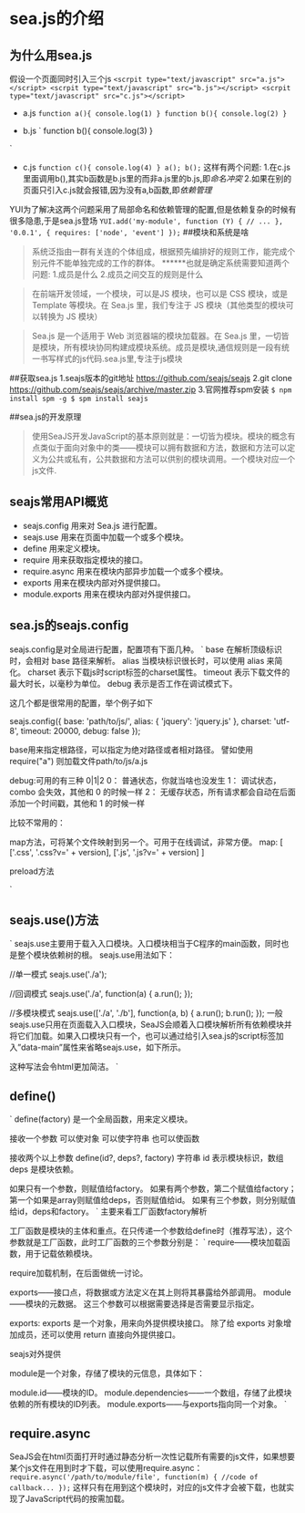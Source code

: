 # sea.js的介绍
## 为什么用sea.js
假设一个页面同时引入三个js
`
<scrpit type="text/javascript" src="a.js"></script>
<scrpit type="text/javascript" src="b.js"></script>
<scrpit type="text/javascript" src="c.js"></script>
`
- a.js
`
function a(){
	console.log(1)
}
function b(){
	console.log(2)
}
`

- b.js
`
function b(){
	console.log(3)
}

`
- c.js
`
function c(){
	console.log(4)
}
a();
b();
`
这样有两个问题:
1.在c.js里面调用b(),其实b函数是b.js里的而非a.js里的b.js,即*命名冲突*
2.如果在别的页面只引入c.js就会报错,因为没有a,b函数,即*依赖管理*

YUI为了解决这两个问题采用了局部命名和依赖管理的配置,但是依赖复杂的时候有很多隐患,于是sea.js登场
`
YUI.add('my-module', function (Y) {
  // ...
}, '0.0.1', {
    requires: ['node', 'event']
});
`
##模块和系统是啥
> 系统泛指由一群有关连的个体组成，根据预先编排好的规则工作，能完成个别元件不能单独完成的工作的群体。
******也就是确定系统需要知道两个问题:
1.成员是什么
2.成员之间交互的规则是什么

>在前端开发领域，一个模块，可以是JS 模块，也可以是 CSS 模块，或是 Template 等模块。在 Sea.js 里，我们专注于 JS 模块（其他类型的模块可以转换为 JS 模块）

> Sea.js 是一个适用于 Web 浏览器端的模块加载器。在 Sea.js 里，一切皆是模块，所有模块协同构建成模块系统。成员是模块,通信规则是一段有统一书写样式的js代码.sea.js里,专注于js模块

##获取sea.js
1.seajs版本的git地址 https://github.com/seajs/seajs
2.git clone https://github.com/seajs/seajs/archive/master.zip
3.官网推荐spm安装 
`
 $ npm install spm -g
 $ spm install seajs
`

##sea.js的开发原理
>使用SeaJS开发JavaScript的基本原则就是：一切皆为模块。模块的概念有点类似于面向对象中的类——模块可以拥有数据和方法，数据和方法可以定义为公共或私有，公共数据和方法可以供别的模块调用。一个模块对应一个js文件.


## seajs常用API概览

* seajs.config 用来对 Sea.js 进行配置。
* seajs.use 用来在页面中加载一个或多个模块。
* define 用来定义模块。 
* require 用来获取指定模块的接口。
* require.async 用来在模块内部异步加载一个或多个模块。
* exports 用来在模块内部对外提供接口。
* module.exports 用来在模块内部对外提供接口。


## sea.js的seajs.config
seajs.config是对全局进行配置，配置项有下面几种。
`
base    在解析顶级标识时，会相对 base 路径来解析。
alias   当模块标识很长时，可以使用 alias 来简化。
charset 表示下载js时script标签的charset属性。
timeout 表示下载文件的最大时长，以毫秒为单位。
debug   表示是否工作在调试模式下。

这几个都是很常用的配置，举个例子如下

seajs.config({
    base: 'path/to/js/',
    alias: {
      'jquery': 'jquery.js'
    },
    charset: 'utf-8',
    timeout: 20000,
    debug: false
});

base用来指定根路径，可以指定为绝对路径或者相对路径。
譬如使用require("a") 则加载文件path/to/js/a.js

debug:可用的有三种 0|1|2
0： 普通状态，你就当啥也没发生
1： 调试状态，combo 会失效，其他和 0 的时候一样
2： 无缓存状态，所有请求都会自动在后面添加一个时间戳，其他和 1 的时候一样

比较不常用的：

map方法，可将某个文件映射到另一个。可用于在线调试，非常方便。
map: [
    ['.css', '.css?v=' + version],
    ['.js', '.js?v=' + version]
]

preload方法

`

## seajs.use()方法
`
seajs.use主要用于载入入口模块。入口模块相当于C程序的main函数，同时也是整个模块依赖树的根。
seajs.use用法如下：

//单一模式
seajs.use('./a');

//回调模式
seajs.use('./a', function(a) {
  a.run();
});

//多模块模式
seajs.use(['./a', './b'], function(a, b) {
  a.run();
  b.run();
});
一般seajs.use只用在页面载入入口模块，SeaJS会顺着入口模块解析所有依赖模块并将它们加载。如果入口模块只有一个，也可以通过给引入sea.js的script标签加入”data-main”属性来省略seajs.use，如下所示。

<script src="./sea.js" data-main="./init"></script>

这种写法会令html更加简洁。
`

## define()
`
define(factory) 
是一个全局函数，用来定义模块。

接收一个参数 可以使对象 可以使字符串 也可以使函数


接收两个以上参数 
define(id?, deps?, factory)
字符串 id 表示模块标识，数组 deps 是模块依赖。

如果只有一个参数，则赋值给factory。
如果有两个参数，第二个赋值给factory；第一个如果是array则赋值给deps，否则赋值给id。
如果有三个参数，则分别赋值给id，deps和factory。
`
主要来看工厂函数factory解析

工厂函数是模块的主体和重点。在只传递一个参数给define时（推荐写法），这个参数就是工厂函数，此时工厂函数的三个参数分别是：
`
require——模块加载函数，用于记载依赖模块。

require加载机制，在后面做统一讨论。

exports——接口点，将数据或方法定义在其上则将其暴露给外部调用。
module——模块的元数据。
这三个参数可以根据需要选择是否需要显示指定。

exports:
exports 是一个对象，用来向外提供模块接口。
除了给 exports 对象增加成员，还可以使用 return 直接向外提供接口。

seajs对外提供

module是一个对象，存储了模块的元信息，具体如下：

module.id——模块的ID。
module.dependencies——一个数组，存储了此模块依赖的所有模块的ID列表。
module.exports——与exports指向同一个对象。
`

## require.async
SeaJS会在html页面打开时通过静态分析一次性记载所有需要的js文件，如果想要某个js文件在用到时才下载，可以使用require.async：
`
require.async('/path/to/module/file', function(m) {
    //code of callback...
});
`
这样只有在用到这个模块时，对应的js文件才会被下载，也就实现了JavaScript代码的按需加载。
